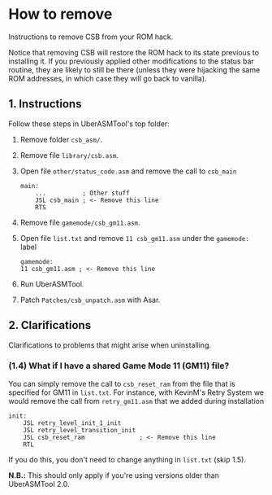 # How to remove

Instructions to remove CSB from your ROM hack.

Notice that removing CSB will restore the ROM hack to its state previous to
installing it. If you previously applied other modifications to the status bar
routine, they are likely to still be there (unless they were hijacking the same
ROM addresses, in which case they will go back to vanilla).

## 1. Instructions

Follow these steps in UberASMTool's top folder:

1. Remove folder `csb_asm/`.
2. Remove file `library/csb.asm`.
3. Open file `other/status_code.asm` and remove the call to `csb_main`

   ```asar
   main:
       ...          ; Other stuff
       JSL csb_main ; <- Remove this line
       RTS
   ```

4. Remove file `gamemode/csb_gm11.asm`.
5. Open file `list.txt` and remove `11 csb_gm11.asm` under the `gamemode:` label

   ```uberasm
   gamemode:
   11 csb_gm11.asm ; <- Remove this line
   ```

6. Run UberASMTool.
7. Patch `Patches/csb_unpatch.asm` with Asar.

## 2. Clarifications

Clarifications to problems that might arise when uninstalling.

### (1.4) What if I have a shared Game Mode 11 (GM11) file?

You can simply remove the call to `csb_reset_ram` from the file that is
specified for GM11 in `list.txt`. For instance, with KevinM's Retry System we
would remove the call from `retry_gm11.asm` that we added during installation

```asar
init:
    JSL retry_level_init_1_init
    JSL retry_level_transition_init
    JSL csb_reset_ram               ; <- Remove this line
    RTL
```

If you do this, you don't need to change anything in `list.txt` (skip 1.5).

**N.B.:** This should only apply if you're using versions older than UberASMTool
2.0.
